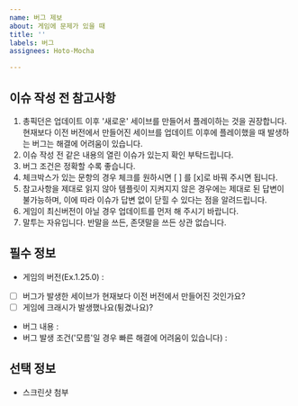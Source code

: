 ```yaml
---
name: 버그 제보
about: 게임에 문제가 있을 때
title: ''
labels: 버그
assignees: Hoto-Mocha

---
```


## 이슈 작성 전 참고사항
1. 총픽던은 업데이트 이후 '새로운' 세이브를 만들어서 플레이하는 것을 권장합니다. 현재보다 이전 버전에서 만들어진 세이브를 업데이트 이후에 플레이했을 때 발생하는 버그는 해결에 어려움이 있습니다.
2. 이슈 작성 전 같은 내용의 열린 이슈가 있는지 확인 부탁드립니다.
3. 버그 조건은 정확할 수록 좋습니다.
4. 체크박스가 있는 문항의 경우 체크를 원하시면 [ ] 를 [x]로 바꿔 주시면 됩니다.
5. 참고사항을 제대로 읽지 않아 템플릿이 지켜지지 않은 경우에는 제대로 된 답변이 불가능하며, 이에 따라 이슈가 답변 없이 닫힐 수 있다는 점을 알려드립니다.
6. 게임이 최신버전이 아닐 경우 업데이트를 먼저 해 주시기 바랍니다.
7. 말투는 자유입니다. 반말을 쓰든, 존댓말을 쓰든 상관 없습니다.

## 필수 정보
- 게임의 버전(Ex.1.25.0) : 
- [ ] 버그가 발생한 세이브가 현재보다 이전 버전에서 만들어진 것인가요?
- [ ] 게임에 크래시가 발생했나요(튕겼나요)?
- 버그 내용 : 
- 버그 발생 조건('모름'일 경우 빠른 해결에 어려움이 있습니다) : 

## 선택 정보
- 스크린샷 첨부
